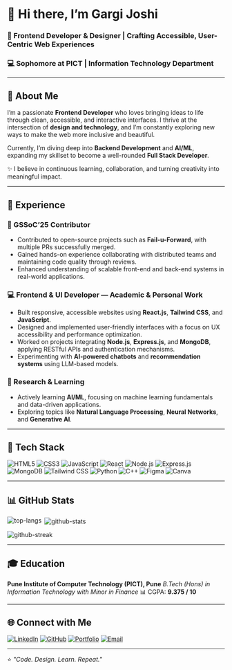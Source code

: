 # 👋 Hi there, I’m Gargi Joshi

### 🌟 Frontend Developer & Designer | Crafting Accessible, User-Centric Web Experiences

### 💻 Sophomore at PICT | Information Technology Department

---

## 🚀 About Me

I’m a passionate **Frontend Developer** who loves bringing ideas to life through clean, accessible, and interactive interfaces.
I thrive at the intersection of **design and technology**, and I’m constantly exploring new ways to make the web more inclusive and beautiful.

Currently, I’m diving deep into **Backend Development** and **AI/ML**, expanding my skillset to become a well-rounded **Full Stack Developer**.

✨ I believe in continuous learning, collaboration, and turning creativity into meaningful impact.

---

## 💼 Experience

### 🧩 GSSoC’25 Contributor

* Contributed to open-source projects such as **Fail-u-Forward**, with multiple PRs successfully merged.
* Gained hands-on experience collaborating with distributed teams and maintaining code quality through reviews.
* Enhanced understanding of scalable front-end and back-end systems in real-world applications.

### 💻 Frontend & UI Developer — Academic & Personal Work

* Built responsive, accessible websites using **React.js**, **Tailwind CSS**, and **JavaScript**.
* Designed and implemented user-friendly interfaces with a focus on UX accessibility and performance optimization.
* Worked on projects integrating **Node.js**, **Express.js**, and **MongoDB**, applying RESTful APIs and authentication mechanisms.
* Experimenting with **AI-powered chatbots** and **recommendation systems** using LLM-based models.

### 🧠 Research & Learning

* Actively learning **AI/ML**, focusing on machine learning fundamentals and data-driven applications.
* Exploring topics like **Natural Language Processing**, **Neural Networks**, and **Generative AI**.

---

## 🧰 Tech Stack

![HTML5](https://img.shields.io/badge/HTML5-E34F26?style=for-the-badge\&logo=html5\&logoColor=white)
![CSS3](https://img.shields.io/badge/CSS3-1572B6?style=for-the-badge\&logo=css3\&logoColor=white)
![JavaScript](https://img.shields.io/badge/JavaScript-F7DF1E?style=for-the-badge\&logo=javascript\&logoColor=black)
![React](https://img.shields.io/badge/React-61DAFB?style=for-the-badge\&logo=react\&logoColor=black)
![Node.js](https://img.shields.io/badge/Node.js-339933?style=for-the-badge\&logo=node.js\&logoColor=white)
![Express.js](https://img.shields.io/badge/Express.js-000000?style=for-the-badge\&logo=express\&logoColor=white)
![MongoDB](https://img.shields.io/badge/MongoDB-47A248?style=for-the-badge\&logo=mongodb\&logoColor=white)
![Tailwind CSS](https://img.shields.io/badge/Tailwind_CSS-38B2AC?style=for-the-badge\&logo=tailwind-css\&logoColor=white)
![Python](https://img.shields.io/badge/Python-3776AB?style=for-the-badge\&logo=python\&logoColor=white)
![C++](https://img.shields.io/badge/C++-00599C?style=for-the-badge\&logo=cplusplus\&logoColor=white)
![Figma](https://img.shields.io/badge/Figma-F24E1E?style=for-the-badge\&logo=figma\&logoColor=white)
![Canva](https://img.shields.io/badge/Canva-00C4CC?style=for-the-badge\&logo=canva\&logoColor=white)

---

## 📊 GitHub Stats

<p><img align="left" src="https://github-readme-stats.vercel.app/api/top-langs?username=gargijoshi9&show_icons=true&locale=en&layout=compact&theme=tokyonight" alt="top-langs" /></p>

<p>&nbsp;<img align="center" src="https://github-readme-stats.vercel.app/api?username=gargijoshi9&show_icons=true&locale=en&theme=tokyonight" alt="github-stats" /></p>

<p><img align="center" src="https://github-readme-streak-stats.herokuapp.com/?user=gargijoshi9&theme=tokyonight" alt="github-streak" /></p>

---

## 🎓 Education

**Pune Institute of Computer Technology (PICT), Pune**
*B.Tech (Hons) in Information Technology with Minor in Finance*
📊 CGPA: **9.375 / 10**

---

## 🌐 Connect with Me

[![LinkedIn](https://img.shields.io/badge/LinkedIn-0077B5?style=for-the-badge\&logo=linkedin\&logoColor=white)](https://www.linkedin.com/in/gargi-joshi-a9246b331)
[![GitHub](https://img.shields.io/badge/GitHub-181717?style=for-the-badge\&logo=github\&logoColor=white)](https://github.com/gargijoshi9)
[![Portfolio](https://img.shields.io/badge/Portfolio-FF4088?style=for-the-badge\&logo=vercel\&logoColor=white)](https://gargijoshi9.github.io/)
[![Email](https://img.shields.io/badge/Email-D14836?style=for-the-badge\&logo=gmail\&logoColor=white)](mailto:gargijoshi0902@gmail.com)

---

⭐ *"Code. Design. Learn. Repeat."*
